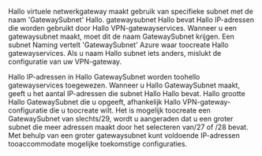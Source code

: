 Hallo virtuele netwerkgateway maakt gebruik van specifieke subnet met de naam 'GatewaySubnet' Hallo. gatewaysubnet Hallo bevat Hallo IP-adressen die worden gebruikt door Hallo VPN-gatewayservices. Wanneer u een gatewaysubnet maakt, moet dit de naam GatewaySubnet krijgen.  Een subnet Naming vertelt 'GatewaySubnet' Azure waar toocreate Hallo gatewayservices. Als u naam Hallo subnet iets anders, mislukt de configuratie van uw VPN-gateway.

Hallo IP-adressen in Hallo GatewaySubnet worden toohello gatewayservices toegewezen. Wanneer u Hallo GatewaySubnet maakt, geeft u het aantal IP-adressen die subnet Hallo Hallo bevat. Hallo grootte Hallo GatewaySubnet die u opgeeft, afhankelijk Hallo VPN-gateway-configuratie die u toocreate wilt. Het is mogelijk toocreate een GatewaySubnet van slechts/29, wordt u aangeraden dat u een groter subnet die meer adressen maakt door het selecteren van/27 of /28 bevat. Met behulp van een groter gatewaysubnet kunt voldoende IP-adressen tooaccommodate mogelijke toekomstige configuraties.
